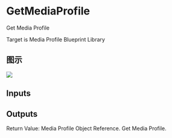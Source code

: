 # GetMediaProfile

Get Media Profile

Target is Media Profile Blueprint Library

## 图示

![]($-20221218-20025258.png)

## Inputs

## Outputs

Return Value: Media Profile Object Reference. Get Media Profile.

